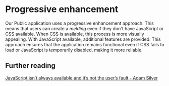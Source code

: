 # Progressive enhancement

Our Public application uses a progressive enhancement approach.
This means that users can create a _melding_ even if they don't have JavaScript or CSS available.
When CSS is available, this process is more visually appealing.
With JavaScript available, additional features are provided.
This approach ensures that the application remains functional even if CSS fails to load or JavaScript is temporarily disabled, making it more reliable.

## Further reading

[JavaScript isn’t always available and it’s not the user’s fault - Adam Silver](https://adamsilver.io/blog/javascript-isnt-always-available-and-its-not-the-users-fault/)
